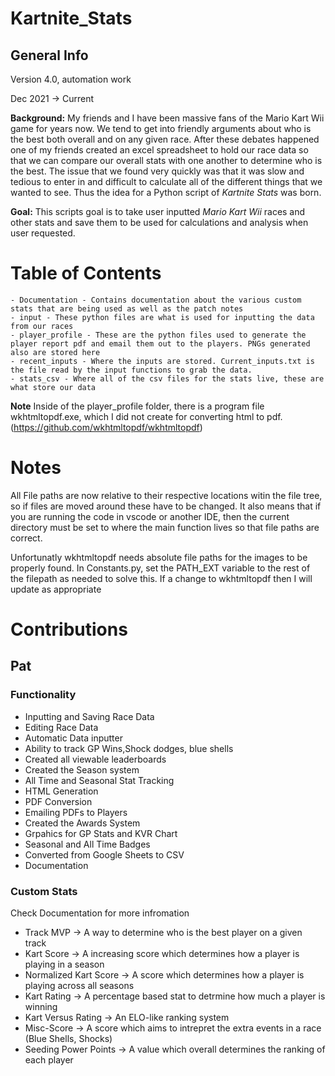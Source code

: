 # Kartnite_Stats

## General Info 
Version 4.0, automation work

Dec 2021 -> Current

**Background:** My friends and I have been massive fans of the Mario Kart Wii game for years now. We tend to get into friendly arguments about who is the best both overall and on any given race. After these debates happened one of my friends created an excel spreadsheet to hold our race data so that we can compare our overall stats with one another to determine who is the best. The issue that we found very quickly was that it was slow and tedious to enter in and difficult to calculate all of the different things that we wanted to see. Thus the idea for a Python script of *Kartnite Stats* was born. 

**Goal:** This scripts goal is to take user inputted *Mario Kart Wii* races and other stats and save them to be used for calculations and analysis when user requested. 

# Table of Contents
    - Documentation - Contains documentation about the various custom stats that are being used as well as the patch notes
    - input - These python files are what is used for inputting the data from our races
    - player_profile - These are the python files used to generate the player report pdf and email them out to the players. PNGs generated also are stored here
    - recent_inputs - Where the inputs are stored. Current_inputs.txt is the file read by the input functions to grab the data.
    - stats_csv - Where all of the csv files for the stats live, these are what store our data    
**Note**
Inside of the player_profile folder, there is a program file wkhtmltopdf.exe, which I did not create for converting html to pdf. (https://github.com/wkhtmltopdf/wkhtmltopdf) 

# Notes
All File paths are now relative to their respective locations witin the file tree, so if files are moved around these have to be changed. It also means that if you are running the 
code in vscode or another IDE, then the current directory must be set to where the main function lives so that file paths are correct.

Unfortunatly wkhtmltopdf needs absolute file paths for the images to be properly found. In Constants.py, set the PATH_EXT variable to the rest of the filepath as needed to solve this. If a change to wkhtmltopdf then I will update as appropriate

# Contributions
## Pat
### Functionality
- Inputting and Saving Race Data
- Editing Race Data
- Automatic Data inputter
- Ability to track GP Wins,Shock dodges, blue shells
- Created all viewable leaderboards
- Created the Season system
- All Time and Seasonal Stat Tracking
- HTML Generation
- PDF Conversion
- Emailing PDFs to Players 
- Created the Awards System
- Grpahics for GP Stats and KVR Chart
- Seasonal and All Time Badges
- Converted from Google Sheets to CSV
- Documentation 
### Custom Stats
Check Documentation for more infromation
- Track MVP -> A way to determine who is the best player on a given track 
- Kart Score -> A increasing score which determines how a player is playing in a season
- Normalized Kart Score -> A score which determines how a player is playing across all seasons
- Kart Rating -> A percentage based stat to detrmine how much a player is winning
- Kart Versus Rating -> An ELO-like ranking system
- Misc-Score -> A score which aims to intrepret the extra events in a race (Blue Shells, Shocks)
- Seeding Power Points -> A value which overall determines the ranking of each player
